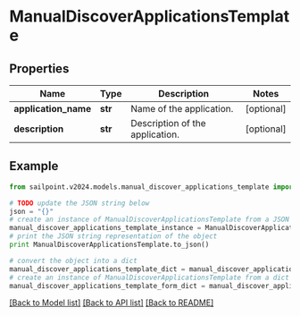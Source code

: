 # ManualDiscoverApplicationsTemplate


## Properties

Name | Type | Description | Notes
------------ | ------------- | ------------- | -------------
**application_name** | **str** | Name of the application. | [optional] 
**description** | **str** | Description of the application. | [optional] 

## Example

```python
from sailpoint.v2024.models.manual_discover_applications_template import ManualDiscoverApplicationsTemplate

# TODO update the JSON string below
json = "{}"
# create an instance of ManualDiscoverApplicationsTemplate from a JSON string
manual_discover_applications_template_instance = ManualDiscoverApplicationsTemplate.from_json(json)
# print the JSON string representation of the object
print ManualDiscoverApplicationsTemplate.to_json()

# convert the object into a dict
manual_discover_applications_template_dict = manual_discover_applications_template_instance.to_dict()
# create an instance of ManualDiscoverApplicationsTemplate from a dict
manual_discover_applications_template_form_dict = manual_discover_applications_template.from_dict(manual_discover_applications_template_dict)
```
[[Back to Model list]](../README.md#documentation-for-models) [[Back to API list]](../README.md#documentation-for-api-endpoints) [[Back to README]](../README.md)


